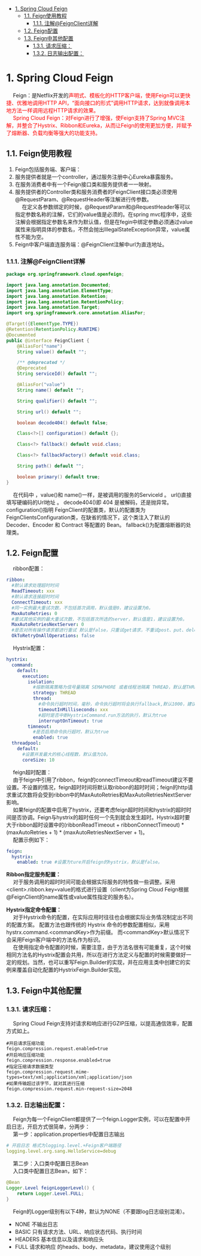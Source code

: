 
<!-- TOC -->

- [1. Spring Cloud Feign](#1-spring-cloud-feign)
    - [1.1. Feign使用教程](#11-feign使用教程)
        - [1.1.1. 注解@FeignClient详解](#111-注解feignclient详解)
    - [1.2. Feign配置](#12-feign配置)
    - [1.3. Feign中其他配置](#13-feign中其他配置)
        - [1.3.1. 请求压缩：](#131-请求压缩)
        - [1.3.2. 日志输出配置：](#132-日志输出配置)

<!-- /TOC -->

# 1. Spring Cloud Feign  
&emsp; Feign：是Netflix开发的<font color = "red">声明式、模板化的HTTP客户端，使用Feign可以更快捷、优雅地调用HTTP API，“面向接口的形式”调用HTTP请求，达到就像调用本地方法一样调用远程HTTP请求的效果。</font>  
&emsp; <font color = "red">Spring Cloud Feign：对Feign进行了增强，使Feign支持了Spring MVC注解，并整合了Hystrix、Ribbon和Eureka，从而让Feign的使用更加方便，并赋予了熔断器、负载均衡等强大的功能支持。</font>  
<!-- 
&emsp; spring-cloud-starter-feign默认引入了Ribbon和Hystrix的依赖，即负载均衡和熔断器的依赖 。  
-->

## 1.1. Feign使用教程  
1. Feign包括服务端、客户端：  
  1. 服务提供者就是一个controller，通过服务注册中心Eureka暴露服务。  
  2. 在服务消费者中有一个Feign接口类和服务提供者一一映射。  
2. 服务提供者的Controller类和服务消费者的FeignClient接口类必须使用@RequestParam、@RequestHeader等注解进行传参数。  
&emsp; 在定义各参数绑定的时候，@RequestParam和@RequestHeader等可以指定参数名称的注解，它们的value值是必须的。在spring mvc程序中，这些注解会根据指定参数名来作为默认值，但是在fegin中绑定参数必须通过value属性来指明具体的参数名，不然会抛出IllegalStateException异常，value属性不能为空。  
3. Feign中客户端直连服务端：@FeignClient注解中url为直连地址。

### 1.1.1. 注解@FeignClient详解  

```java
package org.springframework.cloud.openfeign;

import java.lang.annotation.Documented;
import java.lang.annotation.ElementType;
import java.lang.annotation.Retention;
import java.lang.annotation.RetentionPolicy;
import java.lang.annotation.Target;
import org.springframework.core.annotation.AliasFor;

@Target({ElementType.TYPE})
@Retention(RetentionPolicy.RUNTIME)
@Documented
public @interface FeignClient {
    @AliasFor("name")
    String value() default "";

    /** @deprecated */
    @Deprecated
    String serviceId() default "";

    @AliasFor("value")
    String name() default "";

    String qualifier() default "";

    String url() default "";

    boolean decode404() default false;

    Class<?>[] configuration() default {};

    Class<?> fallback() default void.class;

    Class<?> fallbackFactory() default void.class;

    String path() default "";

    boolean primary() default true;
}
```
&emsp; 在代码中 ，value()和 name()一样，是被调用的服务的Serviceld 。 url()直接填写硬编码的Url地址 。 decode404()即 404 是被解码，还是抛异常。 configuration()指明 FeignClient的配置类，默认的配置类为 FeignClientsConfiguration类，在缺省的情况下，这个类注入了默认的 Decoder、Encoder 和 Contract 等配置的 Bean。 fallback()为配置熔断器的处理类。

## 1.2. Feign配置  

&emsp; ribbon配置：  

```yaml
ribbon:
  #默认请求处理超时时间
  ReadTimeout: xxx
  #默认请求连接超时时间
  ConnectTimeout: xxx
  #同一实例最大重试次数，不包括首次调用，默认值是0，建议设置为0。
  MaxAutoRetries: 0
  #重试其他实例的最大重试次数，不包括首次所选的server，默认值是1，建议设置为0。
  MaxAutoRetriesNextServer: 0
  #是否对所有操作请求都进行重试 默认是false，只重试get请求，不重试post、put、delete请求；建议设置为false。
  OkToRetryOnAllOperations: false
```
&emsp; Hystrix配置：  

```yaml
hystrix:
  command:
    default:
      execution:
        isolation:
          #熔断隔离策略为信号量隔离 SEMAPHORE 或者线程池隔离 THREAD，默认是THREAD，建议公共配置设置为THREAD。
          strategy: THREAD
          thread:
            #命令执行超时时间，毫秒，命令执行超时将会执行fallback,默认1000，建议设置值大于ribbon超时设置中的(ribbonReadTimeout + ribbonConnectTimeout) * (maxAutoRetries + 1) * (maxAutoRetriesNextServer + 1)。
            timeoutInMilliseconds: xxx 
            #超时是否中断HystrixCommand.run方法的执行，默认为true
            interruptOnTimeout: true
        timneout:
          #是否启用命令执行超时，默认为true
          enabled: true
  threadpool:
    default:
      #设置并发最大的核心线程数，默认值为10。
      coreSize: 10
```
&emsp; feign超时配置：  
&emsp; 由于feign中引用了ribbon，feign的connectTimeout和readTimeout建议不要设置。不设置的情况，feign超时时间将默认取ribbon的超时时间；feign的http请求重试次数将会受到ribbon中的MaxAutoRetries和MaxAutoRetriesNextServer影响。  
&emsp; 如果feign的配置中启用了hystrix，还要考虑feign超时时间和hystrix的超时时间是否协调。Feign与hystrix的超时任何一个先到就会发生超时。Hystrix超时要大于ribbon超时设置中的(ribbonReadTimeout + ribbonConnectTimeout) * (maxAutoRetries + 1) * (maxAutoRetriesNextServer + 1)。  
&emsp; 配置示例如下：  

```yaml
feign:
  hystrix:
    enabled: true #设置为ture开启feign的hystrix，默认是false。
```
**Ribbon指定服务配置：**  
&emsp; 对于服务调用的超时时间可能会根据实际服务的特性做一些调整。采用\<client\>.ribbon.key=value的格式进行设置（client为Spring Cloud Feign根据@FeignClient的name属性或value属性指定的服务名）。  

**Hystrix指定命令配置：**  
&emsp; 对于Hystrix命令的配置，在实际应用时往往也会根据实际业务情况制定出不同的配置方案。 配置方法也跟传统的 Hystrix 命令的参数配置相似，采用hystrx.command.<commandKey\>作为前缀。 而<commandKey\>默认情况下会采用Feign客户端中的方法名作为标识。  
&emsp; 在使用指定命令配置的时候，需要注意，由于方法名很有可能重复，这个时候相同方法名的Hystrix配置会共用，所以在进行方法定义与配置的时候需要做好一定的规划。当然，也可以重写Feign.Builder的实现，并在应用主类中创建它的实例来覆盖自动化配置的HystrixFeign.Builder实现。  

## 1.3. Feign中其他配置  
### 1.3.1. 请求压缩：  
&emsp; Spring Cloud Feign支持对请求和响应进行GZIP压缩，以提高通信效率，配置方式如上。  

```properties
#开启请求压缩功能
feign.compression.request.enabled=true
#开启响应压缩功能
feign.compression.response.enabled=true
#指定压缩请求数据类型
feign.compression.request.mime-types=text/xml;application/xml;application/json
#如果传输超过该字节，就对其进行压缩
feign.compression.request.min-request-size=2048
```
### 1.3.2. 日志输出配置：  
&emsp; Feign为每一个FeignClient都提供了一个feign.Logger实例，可以在配置中开启日志，开启方式很简单，分两步：  
&emsp; 第一步：application.properties中配置日志输出  

```yaml
# 开启日志 格式为logging.level.+Feign客户端路径
logging.level.org.sang.HelloService=debug
```

&emsp; 第二步：入口类中配置日志Bean  
&emsp; 入口类中配置日志Bean，如下：  

```java
@Bean
Logger.Level feignLoggerLevel() {
    return Logger.Level.FULL;
}
```
&emsp; Feign的Logger级别有以下4种，默认为NONE（不要跟log日志级别混淆）。  
* NONE 不输出日志  
* BASIC 只有请求方法、URL、响应状态代码、执行时间  
* HEADERS 基本信息以及请求和响应头  
* FULL 请求和响应 的heads、body、metadata，建议使用这个级别  
